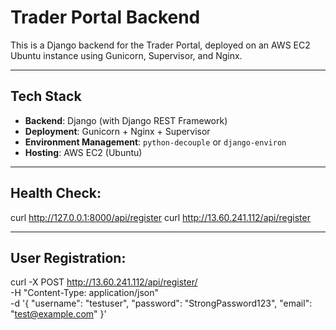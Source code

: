 # Trader Portal Backend

This is a Django backend for the Trader Portal, deployed on an AWS EC2 Ubuntu instance using Gunicorn, Supervisor, and Nginx.

---

## Tech Stack

- **Backend**: Django (with Django REST Framework)
- **Deployment**: Gunicorn + Nginx + Supervisor
- **Environment Management**: `python-decouple` or `django-environ`
- **Hosting**: AWS EC2 (Ubuntu)

---



## Health Check:
curl http://127.0.0.1:8000/api/register
curl http://13.60.241.112/api/register  

---

## User Registration:
curl -X POST http://13.60.241.112/api/register/ \
  -H "Content-Type: application/json" \
  -d '{
        "username": "testuser",
        "password": "StrongPassword123",
        "email": "test@example.com"
      }'




